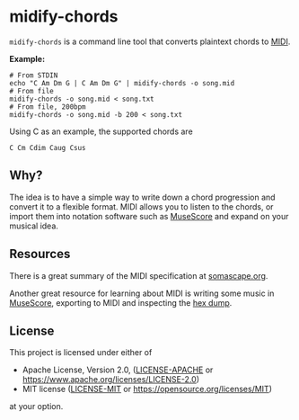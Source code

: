 # midify-chords
`midify-chords` is a command line tool that converts plaintext chords to [MIDI](https://en.wikipedia.org/wiki/MIDI).

**Example:**
```
# From STDIN
echo "C Am Dm G | C Am Dm G" | midify-chords -o song.mid
# From file
midify-chords -o song.mid < song.txt
# From file, 200bpm
midify-chords -o song.mid -b 200 < song.txt
```

Using C as an example, the supported chords are
```
C Cm Cdim Caug Csus
```
## Why?
The idea is to have a simple way to write down a chord progression and convert it to a flexible format. MIDI allows you to listen to the chords, or import them into notation software such as [MuseScore](https://musescore.org/) and expand on your musical idea.
## Resources
There is a great summary of the MIDI specification at [somascape.org](http://www.somascape.org/midi/tech/mfile.html).

Another great resource for learning about MIDI is writing some music in [MuseScore](https://musescore.org/), exporting to MIDI and inspecting the [hex dump](https://en.wikipedia.org/wiki/Hex_dump).

## License

This project is licensed under either of

- Apache License, Version 2.0, ([LICENSE-APACHE](LICENSE-APACHE) or https://www.apache.org/licenses/LICENSE-2.0)
- MIT license ([LICENSE-MIT](LICENSE-MIT) or https://opensource.org/licenses/MIT)

at your option.
